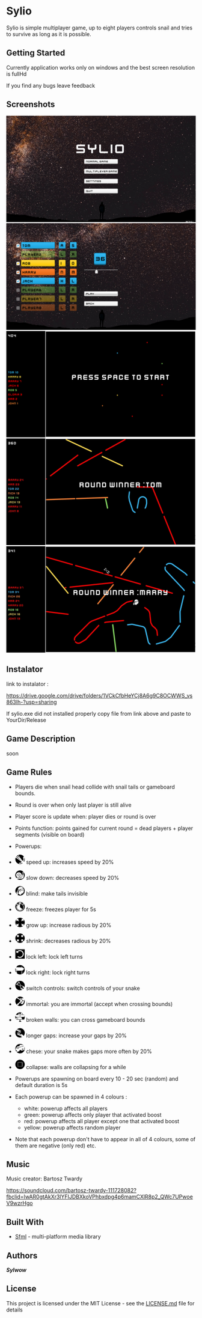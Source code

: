 # Sylio
Sylio is simple multiplayer game, up to eight players controls snail and tries to survive as long as it is possible.
## Getting Started
Currently application works only on windows and the best screen resolution is fullHd

If you find any bugs leave feedback
## Screenshots
![main menu](ScreenShots/mainMenu.png)
![setup game](ScreenShots/setUpGame.png)
![gameplay](ScreenShots/inGame.png)
![gameplay2](ScreenShots/inGame3.jpg)
![gameplay3](ScreenShots/inGame4.jpg)
## Instalator
link to instalator :

https://drive.google.com/drive/folders/1VCkCfbHeYCj8A6g9C8OCWWS_vs863Ih-?usp=sharing

If sylio.exe did not installed properly copy file from link above and paste to YourDir/Release
## Game Description
soon
## Game Rules 
* Players die when snail head collide with snail tails or gameboard bounds.
* Round is over when only last player is still alive
* Player score is update when: player dies or round is over
* Points function: points gained for current round = dead players + player segments (visible on board)
* Powerups:
* <img src="boost_icons/speed_up.png" width="25">  speed up: increases speed by 20%
* <img src="boost_icons/slow_down.png" width="25">  slow down: decreases speed by 20%
* <img src="boost_icons/blind.png" width="25">  blind: make tails invisible
* <img src="boost_icons/freeze.png" width="25">  freeze: freezes player for 5s
* <img src="boost_icons/grow_up.png" width="25">  grow up: increase radious by 20%
* <img src="boost_icons/shrink.png" width="25">  shrink: decreases radious by 20%
* <img src="boost_icons/only_left.png" width="25">  lock left: lock left turns
* <img src="boost_icons/only_left2.png" width="25">  lock right: lock right turns
* <img src="boost_icons/switch_controls.png" width="25">  switch controls: switch controls of your snake
* <img src="boost_icons/immortal.png" width="25">  immortal: you are immortal (accept when crossing bounds)
* <img src="boost_icons/broken_walls.png" width="25">  broken walls: you can cross gameboard bounds
* <img src="boost_icons/longer_gaps.png" width="25">  longer gaps: increase your gaps by 20%
* <img src="boost_icons/more_often_holes.png" width="25">  chese: your snake makes gaps more often by 20%
* <img src="boost_icons/bounds.png" width="25">  collapse: walls are collapsing for a while

* Powerups are spawning on board every 10 - 20 sec (random) and default duration is 5s
* Each powerup can be spawned in 4 colours :
  - white: powerup affects all players
  - green: powerup affects only player that activated boost
  - red: powerup affects all player except one that activated boost
  - yellow: powerup affects random player
* Note that each powerup don't have to appear in all of 4 colours, some of them are negative (only red) etc.
## Music
Music creator: Bartosz Twardy

https://soundcloud.com/bartosz-twardy-111728082?fbclid=IwAR0gtAkXr3lYFIJDBXkoVPhbxdpg4p6mamCXlR8p2_QWc7UPwoeV9wzrHgo
## Built With
* [Sfml](https://www.sfml-dev.org/) - multi-platform media library
## Authors
***Sylwow***
## License
This project is licensed under the MIT License - see the [LICENSE.md](license.txt) file for details
